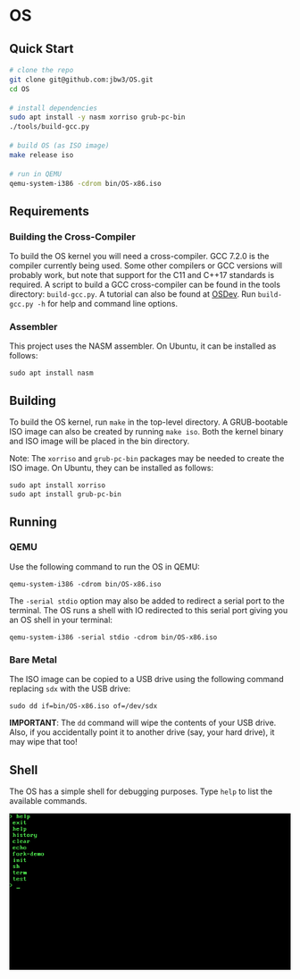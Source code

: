 # OS


## Quick Start

```sh
# clone the repo
git clone git@github.com:jbw3/OS.git
cd OS

# install dependencies
sudo apt install -y nasm xorriso grub-pc-bin
./tools/build-gcc.py

# build OS (as ISO image)
make release iso

# run in QEMU
qemu-system-i386 -cdrom bin/OS-x86.iso
```


## Requirements

### Building the Cross-Compiler

To build the OS kernel you will need a cross-compiler.
GCC 7.2.0 is the compiler currently being used.
Some other compilers or GCC versions will probably work, but note that support for the C11 and C++17 standards is required.
A script to build a GCC cross-compiler can be found in the tools directory: `build-gcc.py`.
A tutorial can also be found at [OSDev](http://wiki.osdev.org/GCC_Cross-Compiler).
Run `build-gcc.py -h` for help and command line options.

### Assembler

This project uses the NASM assembler.
On Ubuntu, it can be installed as follows:
```
sudo apt install nasm
```


## Building

To build the OS kernel, run `make` in the top-level directory. A GRUB-bootable ISO image can also be created by running `make iso`. Both the kernel binary and ISO image will be placed in the bin directory.

Note: The `xorriso` and `grub-pc-bin` packages may be needed to create the ISO image.
On Ubuntu, they can be installed as follows:
```
sudo apt install xorriso
sudo apt install grub-pc-bin
```


## Running

### QEMU

Use the following command to run the OS in QEMU:
```
qemu-system-i386 -cdrom bin/OS-x86.iso
```

The `-serial stdio` option may also be added to redirect a serial port to the
terminal. The OS runs a shell with IO redirected to this serial port
giving you an OS shell in your terminal:
```
qemu-system-i386 -serial stdio -cdrom bin/OS-x86.iso
```

### Bare Metal

The ISO image can be copied to a USB drive using the following command replacing `sdx` with the USB drive:

```
sudo dd if=bin/OS-x86.iso of=/dev/sdx
```

**IMPORTANT**: The `dd` command will wipe the contents of your USB drive. Also, if you accidentally point it to another drive (say, your hard drive), it may wipe that too!


## Shell

The OS has a simple shell for debugging purposes. Type `help` to list the available commands.

![help command](./doc/screenShots/shell-help.png "help command")
